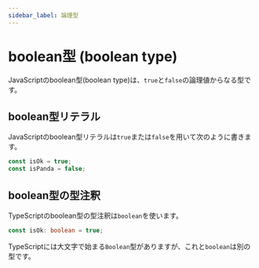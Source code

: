```yaml
---
sidebar_label: 論理型
---
```


# boolean型 (boolean type)

JavaScriptのboolean型(boolean type)は、`true`と`false`の論理値からなる型です。

## boolean型リテラル

JavaScriptのboolean型リテラルは`true`または`false`を用いて次のように書きます。

```ts twoslash
const isOk = true;
const isPanda = false;
```

## boolean型の型注釈

TypeScriptのboolean型の型注釈は`boolean`を使います。

```ts twoslash
const isOk: boolean = true;
```

TypeScriptには大文字で始まる`Boolean`型がありますが、これと`boolean`は別の型です。
